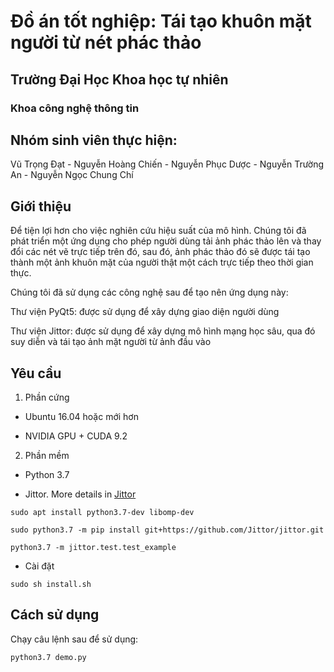 # Đồ án tốt nghiệp: Tái tạo khuôn mặt người từ nét phác thảo

## Trường Đại Học Khoa học tự nhiên

### Khoa công nghệ thông tin

## Nhóm sinh viên thực hiện:

Vũ Trọng Đạt - Nguyễn Hoàng Chiến - Nguyễn Phục Dược - Nguyễn Trường An - Nguyễn Ngọc Chung Chí

## Giới thiệu

Để tiện lợi hơn cho việc nghiên cứu hiệu suất của mô hình. Chúng tôi đã phát triển một ứng dụng cho phép người dùng tải ảnh phác thảo lên và thay đổi các nét vẽ trực tiếp trên đó, sau đó, ảnh phác thảo đó sẽ được tái tạo thành một ảnh khuôn mặt của người thật một cách trực tiếp theo thời gian thực.

Chúng tôi đã sử dụng các công nghệ sau để tạo nên ứng dụng này:

Thư viện PyQt5: được sử dụng để xây dựng giao diện người dùng

Thư viện Jittor: được sử dụng để xây dựng mô hình mạng học sâu, qua đó suy diễn và tái tạo ảnh mặt người từ ảnh đầu vào

## Yêu cầu

1. Phần cứng

-   Ubuntu 16.04 hoặc mới hơn

-   NVIDIA GPU + CUDA 9.2

2. Phần mềm

-   Python 3.7

-   Jittor. More details in <a href="https://github.com/Jittor/Jittor" target="_blank">Jittor</a>

```
sudo apt install python3.7-dev libomp-dev

sudo python3.7 -m pip install git+https://github.com/Jittor/jittor.git

python3.7 -m jittor.test.test_example
```

-   Cài đặt

```
sudo sh install.sh
```

## Cách sử dụng

Chạy câu lệnh sau để sử dụng:

```
python3.7 demo.py
```
